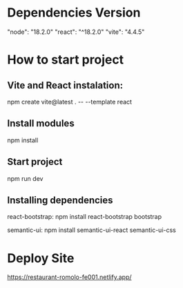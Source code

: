 # Dependencies Version
"node": "18.2.0"
"react": "^18.2.0"
"vite": "4.4.5"

# How to start project
## Vite and React instalation:
npm create vite@latest . -- --template react

## Install modules
npm install

## Start project
npm run dev

## Installing dependencies
react-bootstrap: npm install react-bootstrap bootstrap

semantic-ui: npm install semantic-ui-react semantic-ui-css

# Deploy Site
https://restaurant-romolo-fe001.netlify.app/
